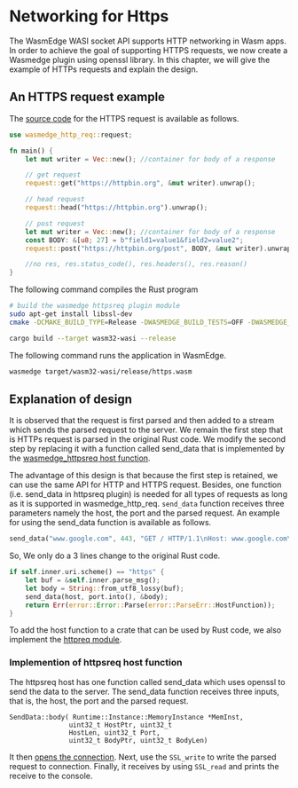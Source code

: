 # Networking for Https

The WasmEdge WASI socket API supports HTTP networking in Wasm apps. In order to achieve the goal of supporting HTTPS requests, we now create a Wasmedge plugin using openssl library. In this chapter, we will give the example of HTTPs requests and explain the design.

## An HTTPS request example

The [source code](https://github.com/2019zhou/wasmedge_http_req/blob/zhou/httpsreq/examples/https.rs) for the HTTPS request is available as follows.

```rust
use wasmedge_http_req::request;

fn main() {
    let mut writer = Vec::new(); //container for body of a response

    // get request
    request::get("https://httpbin.org", &mut writer).unwrap();

    // head request
    request::head("https://httpbin.org").unwrap();

    // post request
    let mut writer = Vec::new(); //container for body of a response
    const BODY: &[u8; 27] = b"field1=value1&field2=value2";
    request::post("https://httpbin.org/post", BODY, &mut writer).unwrap();

    //no res, res.status_code(), res.headers(), res.reason()
}
```

The following command compiles the Rust program

```bash
# build the wasmedge httpsreq plugin module
sudo apt-get install libssl-dev
cmake -DCMAKE_BUILD_TYPE=Release -DWASMEDGE_BUILD_TESTS=OFF -DWASMEDGE_PLUGIN_HTTPSREQ=true  .. && make -j4

cargo build --target wasm32-wasi --release
```

The following command runs the application in WasmEdge.

```bash
wasmedge target/wasm32-wasi/release/https.wasm
```

## Explanation of design
It is observed that the request is first parsed and then added to a stream which sends the parsed request to the server. We remain the first step that is HTTPs request is parsed in the original Rust code. We modify the second step by replacing it with a function called send_data that is implemented by the [wasmedge_httpsreq host function](https://github.com/2019zhou/WasmEdge/tree/zhou/httpsreq/plugins/httpsreq).

The advantage of this design is that because the first step is retained, we can use the same API for HTTP and HTTPS request. Besides, one function (i.e. send_data in httpsreq plugin) is needed for all types of requests as long as it is supported in wasmedge_http_req. ```send_data``` function receives three parameters namely the host, the port and the parsed request. An example for using the send_data function is available as follows.

```Rust
send_data("www.google.com", 443, "GET / HTTP/1.1\nHost: www.google.com\r\nConnection: Close\r\nReferer: https://www.google.com/\r\n\r\n");
```

So, We only do a 3 lines change to the original Rust code. 

```Rust
if self.inner.uri.scheme() == "https" {
    let buf = &self.inner.parse_msg();
    let body = String::from_utf8_lossy(buf);
    send_data(host, port.into(), &body);
    return Err(error::Error::Parse(error::ParseErr::HostFunction));
}
```

To add the host function to a crate that can be used by Rust code, we also implement the [httpreq module](https://github.com/2019zhou/wasmedge_http_req/blob/zhou/httpsreq/src/httpsreq.rs).


### Implemention of httpsreq host function
The httpsreq host has one function called send_data which uses openssl to send the data to the server.
The send_data function receives three inputs, that is, the host, the port and the parsed request.

```
SendData::body( Runtime::Instance::MemoryInstance *MemInst,
               uint32_t HostPtr, uint32_t 
               HostLen, uint32_t Port,
               uint32_t BodyPtr, uint32_t BodyLen)
```

It then [opens the connection](https://github.com/WasmEdge/WasmEdge/blob/14a38e13725965026cd1f404fe552f9c41ad09a3/plugins/httpsreq/httpsreqfunc.cpp#L54-L102). Next, use the ```SSL_write``` to write the parsed request to connection. Finally, it receives by using ```SSL_read``` and prints the receive to the console.




